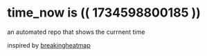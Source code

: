 # time_now is (( 1734598800185 ))

an automated repo that shows the currnent time

inspired by [breakingheatmap](https://github.com/breakingheatmap/breakingheatmap)